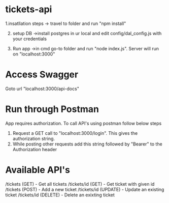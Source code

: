 # tickets-api

1.insatllation steps
-> travel to folder and run "npm install"

2. setup DB
->install postgres in ur local and edit config/dal_config.js with your credentials

3. Run app
->in cmd go-to folder and run "node index.js". Server will run on "localhost:3000"

# Access Swagger
Goto url "localhost:3000/api-docs"

# Run through Postman

App requires authorization. To call API's using postman follow below steps
1. Request a GET call to "localhost:3000/login". This gives the authorization string.
2. While posting other requests add this string followed by "Bearer" to the Authorization header

# Available API's

/tickets (GET) - Get all tickets
/tickets/id (GET) - Get ticket with given id
/tickets (POST) - Add a new ticket
/tickets/id (UPDATE) - Update an existing ticket
/tickets/id (DELETE) - Delete an exixting ticket
